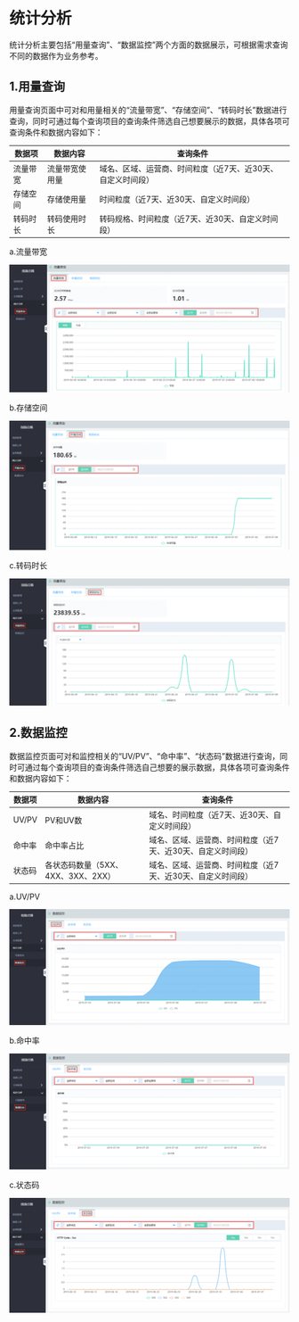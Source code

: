 # 统计分析

统计分析主要包括“用量查询”、“数据监控”两个方面的数据展示，可根据需求查询不同的数据作为业务参考。

## 1.用量查询

用量查询页面中可对和用量相关的“流量带宽”、“存储空间”、“转码时长”数据进行查询，同时可通过每个查询项目的查询条件筛选自己想要展示的数据，具体各项可查询条件和数据内容如下：

|数据项|数据内容|查询条件|
|-|-|-|
|流量带宽|流量带宽使用量|域名、区域、运营商、时间粒度（近7天、近30天、自定义时间段）|
|存储空间|存储使用量|时间粒度（近7天、近30天、自定义时间段）|
|转码时长|转码使用时长|转码规格、时间粒度（近7天、近30天、自定义时间段）|

a.流量带宽

![用量查询-带宽流量.png](../../../../image/Video-on-Demand/用量查询-带宽流量.png)

b.存储空间

![用量查询-存储空间.png](../../../../image/Video-on-Demand/用量查询-存储空间.png)

c.转码时长

![用量查询-转码时长.png](../../../../image/Video-on-Demand/用量查询-转码时长.png)

## 2.数据监控


数据监控页面可对和监控相关的“UV/PV”、“命中率”、“状态码”数据进行查询，同时可通过每个查询项目的查询条件筛选自己想要的展示数据，具体各项可查询条件和数据内容如下：

|数据项|数据内容|查询条件|
|-|-|-|
|UV/PV|PV和UV数|域名、时间粒度（近7天、近30天、自定义时间段）|
|命中率|命中率占比|域名、区域、运营商、时间粒度（近7天、近30天、自定义时间段）|
|状态码|各状态码数量（5XX、4XX、3XX、2XX）|域名、区域、运营商、时间粒度（近7天、近30天、自定义时间段）|

a.UV/PV

![数据监控-UV-PV.png](../../../../image/Video-on-Demand/数据监控-UV-PV.png)

b.命中率

![数据监控-命中率.png](../../../../image/Video-on-Demand/数据监控-命中率.png)

c.状态码

![数据监控-状态码.png](../../../../image/Video-on-Demand/数据监控-状态码.png)






